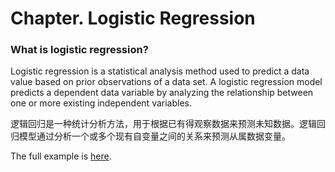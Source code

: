 # Chapter. Logistic Regression

### What is logistic regression?

Logistic regression is a statistical analysis method used to predict a data value based on prior observations of a data set. A logistic regression model predicts a dependent data variable by analyzing the relationship between one or more existing independent variables.

逻辑回归是一种统计分析方法，用于根据已有得观察数据来预测未知数据。逻辑回归模型通过分析一个或多个现有自变量之间的关系来预测从属数据变量。


The full example is [here](https://github.com/SciSharp/TensorFlow.NET/blob/master/test/TensorFlowNET.Examples/LogisticRegression.cs).
